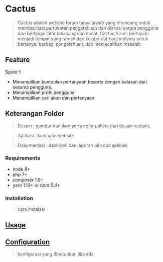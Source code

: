 # Cactus
> Cactus adalah website forum tanya jawab yang dirancang untuk memfasilitasi pertukaran pengetahuan dan diskusi antara pengguna dari berbagai latar belakang dan minat. Cactus forum bertujuan menjadi tempat yang ramah dan kolaboratif bagi individu untuk bertanya, berbagi pengetahuan, dan memecahkan masalah.

## Feature
Sprint 1
* Menampilkan kumpulan pertanyaan beserta dengan balasan dari sesama pengguna.
* Menampilkan profil pengguna 
* Menampilkan cari akun dan pertanyaan 

## Keterangan Folder
>Desain : gambar dan ikon serta color pallete dari desain website

>Aplikasi : kodingan website

>Dokumentasi : deskripsi dan laporan uji coba aplikasi

### Requirements

* node 8+
* php 7+
* composer 1.9+
* yarn 1.13+ _or npm 6.4+_

### Installation
> cara instalasi

## [Usage](#usage)
> 


## [Configuration](#configuration)
> konfigurasi yang dibutuhkan jika ada

